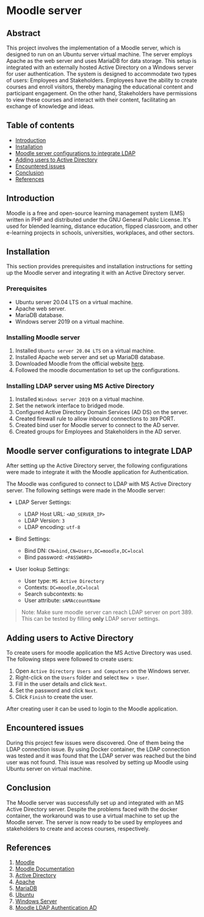 # Moodle server

## Abstract

This project involves the implementation of a Moodle server, which is designed to run on an Ubuntu server virtual machine. The server employs Apache as the web server and uses MariaDB for data storage. This setup is integrated with an externally hosted Active Directory on a Windows server for user authentication. The system is designed to accommodate two types of users: Employees and Stakeholders. Employees have the ability to create courses and enroll visitors, thereby managing the educational content and participant engagement. On the other hand, Stakeholders have permissions to view these courses and interact with their content, facilitating an exchange of knowledge and ideas.

## Table of contents
 - [Introduction](#introduction)
 - [Installation](#installation)
 - [Moodle server configurations to integrate LDAP](#moodle-server-configurations-to-integrate-ldap)
 - [Adding users to Active Directory](#adding-users-to-active-directory)
 - [Encountered issues](#encountered-issues)
 - [Conclusion](#conclusion)
 - [References](#references)

## Introduction

Moodle is a free and open-source learning management system (LMS) written in PHP and distributed under the GNU General Public License. It's used for blended learning, distance education, flipped classroom, and other e-learning projects in schools, universities, workplaces, and other sectors.

## Installation

This section provides prerequisites and installation instructions for setting up the Moodle server and integrating it with an Active Directory server.

### Prerequisites
- Ubuntu server 20.04 LTS on a virtual machine.
- Apache web server.
- MariaDB database.
- Windows server 2019 on a virtual machine.

### Installing Moodle server

1. Installed `Ubuntu server 20.04 LTS` on a virtual machine.
2. Installed Apache web server and set up MariaDB database.
3. Downloaded Moodle from the official website [here](https://download.moodle.org/).
4. Followed the moodle documentation to set up the configurations.

### Installing LDAP server using MS Active Directory

1. Installed `Windows server 2019` on a virtual machine.
2. Set the network interface to bridged mode.
2. Configured Active Directory Domain Services (AD DS) on the server.
3. Created firewall rule to allow inbound connections to `389` PORT.
3. Created bind user for Moodle server to connect to the AD server.
4. Created groups for Employees and Stakeholders in the AD server.


## Moodle server configurations to integrate LDAP

After setting up the Active Directory server, the following configurations were made to integrate it with the Moodle application for Authentication.

The Moodle was configured to connect to LDAP with MS Active Directory server. The following settings were made in the Moodle server:

- LDAP Server Settings:
    - LDAP Host URL: `<AD_SERVER_IP>` 
    - LDAP Version: `3`
    - LDAP encoding: `utf-8`

- Bind Settings:
    - Bind DN: `CN=bind,CN=Users,DC=moodle,DC=local`
    - Bind password: `<PASSWORD>`

- User lookup Settings:
    - User type: `MS Active Directory`
    - Contexts: `DC=moodle,DC=local`
    - Search subcontexts: `No`
    - User attribute: `sAMAccountName`

> Note: Make sure moodle server can reach LDAP server on port 389. This can be tested by filling **only** LDAP server settings.

## Adding users to Active Directory

To create users for moodle application the MS Active Directory was used. The following steps were followed to create users:

1. Open `Active Directory Users and Computers` on the Windows server.
2. Right-click on the `Users` folder and select `New > User`.
3. Fill in the user details and click `Next`.
4. Set the password and click `Next`.
5. Click `Finish` to create the user.

After creating user it can be used to login to the Moodle application.

## Encountered issues

During this project few issues were discovered. One of them being the LDAP connection issue. By using Docker container, the LDAP connection was tested and it was found that the LDAP server was reached but the bind user was not found. This issue was resolved by setting up Moodle using Ubuntu server on virtual machine.

## Conclusion

The Moodle server was successfully set up and integrated with an MS Active Directory server. Despite the problems faced with the docker container, the workaround was to use a virtual machine to set up the Moodle server. The server is now ready to be used by employees and stakeholders to create and access courses, respectively.

## References

1. [Moodle](https://moodle.org/)
2. [Moodle Documentation](https://docs.moodle.org/311/en/Main_page)
3. [Active Directory](https://docs.microsoft.com/en-us/windows-server/identity/ad-ds/get-started/virtual-dc/active-directory-domain-services-overview)
4. [Apache](https://httpd.apache.org/)
5. [MariaDB](https://mariadb.org/)
6. [Ubuntu](https://ubuntu.com/)
7. [Windows Server](https://www.microsoft.com/en-us/windows-server)
8. [Moodle LDAP Authentication AD](https://techexpert.tips/moodle/moodle-ldap-authentication-active-directory/)